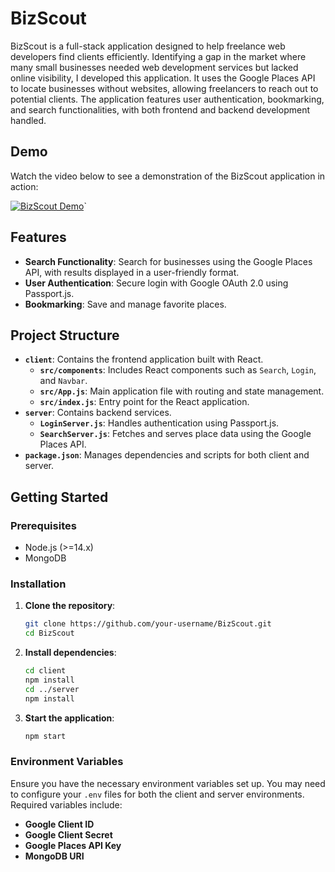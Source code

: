 # BizScout

BizScout is a full-stack application designed to help freelance web developers find clients efficiently. Identifying a gap in the market where many small businesses needed web development services but lacked online visibility, I developed this application. It uses the Google Places API to locate businesses without websites, allowing freelancers to reach out to potential clients. The application features user authentication, bookmarking, and search functionalities, with both frontend and backend development handled.

## Demo

Watch the video below to see a demonstration of the BizScout application in action:

[![BizScout Demo](https://img.youtube.com/vi/KB7oE8q5B4U/maxresdefault.jpg)](https://www.youtube.com/watch?v=KB7oE8q5B4U)`

## Features

- **Search Functionality**: Search for businesses using the Google Places API, with results displayed in a user-friendly format.
- **User Authentication**: Secure login with Google OAuth 2.0 using Passport.js.
- **Bookmarking**: Save and manage favorite places.

## Project Structure

- **`client`**: Contains the frontend application built with React.
  - **`src/components`**: Includes React components such as `Search`, `Login`, and `Navbar`.
  - **`src/App.js`**: Main application file with routing and state management.
  - **`src/index.js`**: Entry point for the React application.
- **`server`**: Contains backend services.
  - **`LoginServer.js`**: Handles authentication using Passport.js.
  - **`SearchServer.js`**: Fetches and serves place data using the Google Places API.
- **`package.json`**: Manages dependencies and scripts for both client and server.

## Getting Started

### Prerequisites

- Node.js (>=14.x)
- MongoDB

### Installation

1. **Clone the repository**:
    ```bash
    git clone https://github.com/your-username/BizScout.git
    cd BizScout
    ```

2. **Install dependencies**:
    ```bash
    cd client
    npm install
    cd ../server
    npm install
    ```

3. **Start the application**:
    ```bash
    npm start
    ```

### Environment Variables

Ensure you have the necessary environment variables set up. You may need to configure your `.env` files for both the client and server environments. Required variables include:

- **Google Client ID**
- **Google Client Secret**
- **Google Places API Key**
- **MongoDB URI**
    
   
